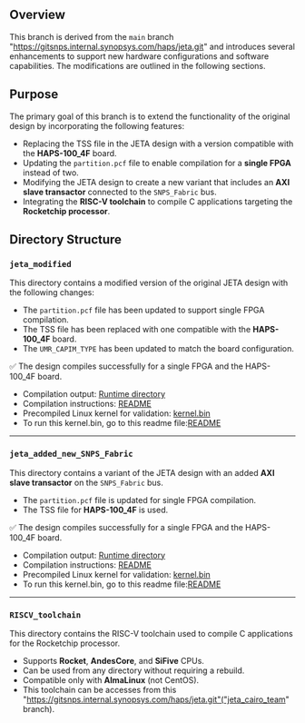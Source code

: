 ## Overview

This branch is derived from the `main` branch "https://gitsnps.internal.synopsys.com/haps/jeta.git" and introduces several enhancements to support new hardware configurations and software capabilities. The modifications are outlined in the following sections.

## Purpose

The primary goal of this branch is to extend the functionality of the original design by incorporating the following features:

- Replacing the TSS file in the JETA design with a version compatible with the **HAPS-100_4F** board.
- Updating the `partition.pcf` file to enable compilation for a **single FPGA** instead of two.
- Modifying the JETA design to create a new variant that includes an **AXI slave transactor** connected to the `SNPS_Fabric` bus.
- Integrating the **RISC-V toolchain** to compile C applications targeting the **Rocketchip processor**.

## Directory Structure

### `jeta_modified`

This directory contains a modified version of the original JETA design with the following changes:

- The `partition.pcf` file has been updated to support single FPGA compilation.
- The TSS file has been replaced with one compatible with the **HAPS-100_4F** board.
- The `UMR_CAPIM_TYPE` has been updated to match the board configuration.

✅ The design compiles successfully for a single FPGA and the HAPS-100_4F board.

- Compilation output: [Runtime directory](./jeta_modified/runtime)
- Compilation instructions: [README](./jeta_modified/README.md)
- Precompiled Linux kernel for validation: [kernel.bin](./jeta_modified/app/riscv-linux/kernel.bin)
- To run this kernel.bin, go to this readme file:[README](./run_sw/readme.md)

---

### `jeta_added_new_SNPS_Fabric`

This directory contains a variant of the JETA design with an added **AXI slave transactor** on the `SNPS_Fabric` bus.

- The `partition.pcf` file is updated for single FPGA compilation.
- The TSS file for **HAPS-100_4F** is used.

✅ The design compiles successfully for a single FPGA and the HAPS-100_4F board.

- Compilation output: [Runtime directory](./jeta_new_SNPS_Fabric/runtime_with_added_slave)
- Compilation instructions: [README](./jeta_new_SNPS_Fabric/README.md)
- Precompiled Linux kernel for validation: [kernel.bin](./jeta_new_SNPS_Fabric/app/riscv-linux/kernel.bin)
- To run this kernel.bin, go to this readme file:[README](./run_sw/readme.md)

---

### `RISCV_toolchain`

This directory contains the RISC-V toolchain used to compile C applications for the Rocketchip processor.

- Supports **Rocket**, **AndesCore**, and **SiFive** CPUs.
- Can be used from any directory without requiring a rebuild.
- Compatible only with **AlmaLinux** (not CentOS).
- This toolchain can be accesses from this "https://gitsnps.internal.synopsys.com/haps/jeta.git"("jeta_cairo_team" branch).

